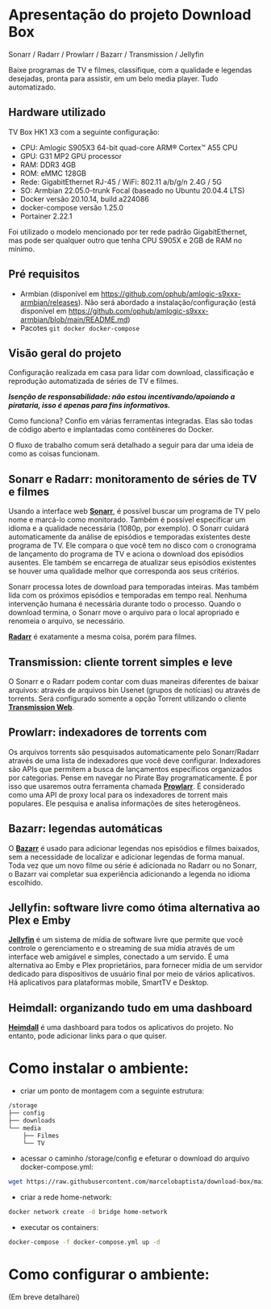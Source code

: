 # Apresentação do projeto Download Box

Sonarr / Radarr / Prowlarr / Bazarr / Transmission / Jellyfin

Baixe programas de TV e filmes, classifique, com a qualidade e legendas desejadas, pronta para assistir, em um belo media player. Tudo automatizado.

## Hardware utilizado

TV Box HK1 X3 com a seguinte configuração:

- CPU: Amlogic S905X3 64-bit quad-core ARM® Cortex™ A55 CPU
- GPU: G31 MP2 GPU processor
- RAM: DDR3 4GB
- ROM: eMMC 128GB
- Rede: GigabitEthernet RJ-45 / WiFi: 802.11 a/b/g/n 2.4G / 5G
- SO: Armbian 22.05.0-trunk Focal (baseado no Ubuntu 20.04.4 LTS)
- Docker versão 20.10.14, build a224086
- docker-compose versão 1.25.0
- Portainer 2.22.1

Foi utilizado o modelo mencionado por ter rede padrão GigabitEthernet, mas pode ser qualquer outro que tenha CPU S905X e 2GB de RAM no mínimo.

## Pré requisitos

- Armbian (disponível em https://github.com/ophub/amlogic-s9xxx-armbian/releases). Não será abordado a instalação/configuração (está disponível em https://github.com/ophub/amlogic-s9xxx-armbian/blob/main/README.md)
- Pacotes ```git docker docker-compose```

## Visão geral do projeto

Configuração realizada em casa para lidar com download, classificação e reprodução automatizada de séries de TV e filmes.

_**Isenção de responsabilidade: não estou incentivando/apoiando a pirataria, isso é apenas para fins informativos.**_

Como funciona? Confio em várias ferramentas integradas. Elas são todas de código aberto e implantadas como contêineres do Docker.

O fluxo de trabalho comum será detalhado a seguir para dar uma ideia de como as coisas funcionam.

## Sonarr e Radarr: monitoramento de séries de TV e filmes

Usando a interface web **[Sonarr](https://sonarr.tv/)**, é possível buscar um programa de TV pelo nome e marcá-lo como monitorado. Também é possível especificar um idioma e a qualidade necessária (1080p, por exemplo). O Sonarr cuidará automaticamente da análise de episódios e temporadas existentes deste programa de TV. Ele compara o que você tem no disco com o cronograma de lançamento do programa de TV e aciona o download dos episódios ausentes. Ele também se encarrega de atualizar seus episódios existentes se houver uma qualidade melhor que corresponda aos seus critérios.

Sonarr processa lotes de download para temporadas inteiras. Mas também lida com os próximos episódios e temporadas em tempo real. Nenhuma intervenção humana é necessária durante todo o processo. Quando o download termina, o Sonarr move o arquivo para o local apropriado e renomeia o arquivo, se necessário.

**[Radarr](https://radarr.video/)** é exatamente a mesma coisa, porém para filmes.

## Transmission: cliente torrent simples e leve

O Sonarr e o Radarr podem contar com duas maneiras diferentes de baixar arquivos: através de arquivos bin Usenet (grupos de notícias) ou através de torrents. Será configurado somente a opção Torrent utilizando o cliente **[Transmission Web](https://transmissionbt.com/)**.

## Prowlarr: indexadores de torrents com 

Os arquivos torrents são pesquisados automaticamente pelo Sonarr/Radarr através de uma lista de indexadores que você deve configurar. Indexadores são APIs que permitem a busca de lançamentos específicos organizados por categorias. Pense em navegar no Pirate Bay programaticamente. É por isso que usaremos outra ferramenta chamada **[Prowlarr](https://github.com/Prowlarr/Prowlarr/)**. É considerado como uma API de proxy local para os indexadores de torrent mais populares. Ele pesquisa e analisa informações de sites heterogêneos.

## Bazarr: legendas automáticas 

O **[Bazarr](https://www.bazarr.media/)** é usado para adicionar legendas nos episódios e filmes baixados, sem a necessidade de localizar e adicionar legendas de forma manual. Toda vez que um novo filme ou série é adicionada no Radarr ou no Sonarr, o Bazarr vai completar sua experiência adicionando a legenda no idioma escolhido.

## Jellyfin: software livre como ótima alternativa ao Plex e Emby

**[Jellyfin](https://jellyfin.org/)** é um sistema de mídia de software livre que permite que você controle o gerenciamento e o streaming de sua mídia através de um interface web amigável e simples, conectado a um servido. É uma alternativa ao Emby e Plex proprietários, para fornecer mídia de um servidor dedicado para dispositivos de usuário final por meio de vários aplicativos. Há aplicativos para plataformas mobile, SmartTV e Desktop.

## Heimdall: organizando tudo em uma dashboard

**[Heimdall](https://heimdall.site/)** é uma dashboard para todos os aplicativos do projeto. No entanto, pode adicionar links para o que quiser.

# Como instalar o ambiente:

- criar um ponto de montagem com a seguinte estrutura:
```bash
/storage
├── config
├── downloads
└── media
    ├── Filmes
    └── TV
```
- acessar o caminho /storage/config e efeturar o download do arquivo docker-compose.yml:
```sh
wget https://raw.githubusercontent.com/marcelobaptista/download-box/main/docker-compose.yml
``` 
- criar a rede home-network:
```sh
docker network create -d bridge home-network
```
- executar os containers:
```sh
docker-compose -f docker-compose.yml up -d
```
# Como configurar o ambiente:

(Em breve detalharei)
